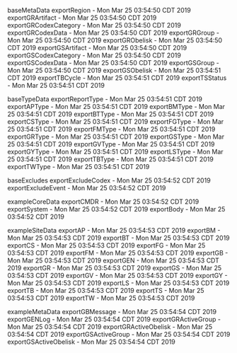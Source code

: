 

baseMetaData
exportRegion - Mon Mar 25 03:54:50 CDT 2019
exportGRArtifact - Mon Mar 25 03:54:50 CDT 2019
exportGRCodexCategory - Mon Mar 25 03:54:50 CDT 2019
exportGRCodexData - Mon Mar 25 03:54:50 CDT 2019
exportGRGroup - Mon Mar 25 03:54:50 CDT 2019
exportGRObelisk - Mon Mar 25 03:54:50 CDT 2019
exportGSArtifact - Mon Mar 25 03:54:50 CDT 2019
exportGSCodexCategory - Mon Mar 25 03:54:50 CDT 2019
exportGSCodexData - Mon Mar 25 03:54:50 CDT 2019
exportGSGroup - Mon Mar 25 03:54:50 CDT 2019
exportGSObelisk - Mon Mar 25 03:54:51 CDT 2019
exportTBCycle - Mon Mar 25 03:54:51 CDT 2019
exportTSStatus - Mon Mar 25 03:54:51 CDT 2019

baseTypeData
exportReportType - Mon Mar 25 03:54:51 CDT 2019
exportAPType - Mon Mar 25 03:54:51 CDT 2019
exportBMType - Mon Mar 25 03:54:51 CDT 2019
exportBTType - Mon Mar 25 03:54:51 CDT 2019
exportCSType - Mon Mar 25 03:54:51 CDT 2019
exportFGType - Mon Mar 25 03:54:51 CDT 2019
exportFMType - Mon Mar 25 03:54:51 CDT 2019
exportGRType - Mon Mar 25 03:54:51 CDT 2019
exportGSType - Mon Mar 25 03:54:51 CDT 2019
exportGVType - Mon Mar 25 03:54:51 CDT 2019
exportGYType - Mon Mar 25 03:54:51 CDT 2019
exportLSType - Mon Mar 25 03:54:51 CDT 2019
exportTBType - Mon Mar 25 03:54:51 CDT 2019
exportTWType - Mon Mar 25 03:54:51 CDT 2019

baseExcludes
exportExcludeCodex - Mon Mar 25 03:54:52 CDT 2019
exportExcludeEvent - Mon Mar 25 03:54:52 CDT 2019

exampleCoreData
exportCMDR - Mon Mar 25 03:54:52 CDT 2019
exportSystem - Mon Mar 25 03:54:52 CDT 2019
exportBody - Mon Mar 25 03:54:52 CDT 2019

exampleSiteData
exportAP - Mon Mar 25 03:54:53 CDT 2019
exportBM - Mon Mar 25 03:54:53 CDT 2019
exportBT - Mon Mar 25 03:54:53 CDT 2019
exportCS - Mon Mar 25 03:54:53 CDT 2019
exportFG - Mon Mar 25 03:54:53 CDT 2019
exportFM - Mon Mar 25 03:54:53 CDT 2019
exportGB - Mon Mar 25 03:54:53 CDT 2019
exportGEN - Mon Mar 25 03:54:53 CDT 2019
exportGR - Mon Mar 25 03:54:53 CDT 2019
exportGS - Mon Mar 25 03:54:53 CDT 2019
exportGV - Mon Mar 25 03:54:53 CDT 2019
exportGY - Mon Mar 25 03:54:53 CDT 2019
exportLS - Mon Mar 25 03:54:53 CDT 2019
exportTB - Mon Mar 25 03:54:53 CDT 2019
exportTS - Mon Mar 25 03:54:53 CDT 2019
exportTW - Mon Mar 25 03:54:53 CDT 2019

exampleMetaData
exportGBMessage - Mon Mar 25 03:54:54 CDT 2019
exportGENLog - Mon Mar 25 03:54:54 CDT 2019
exportGRActiveGroup - Mon Mar 25 03:54:54 CDT 2019
exportGRActiveObelisk - Mon Mar 25 03:54:54 CDT 2019
exportGSActiveGroup - Mon Mar 25 03:54:54 CDT 2019
exportGSActiveObelisk - Mon Mar 25 03:54:54 CDT 2019
